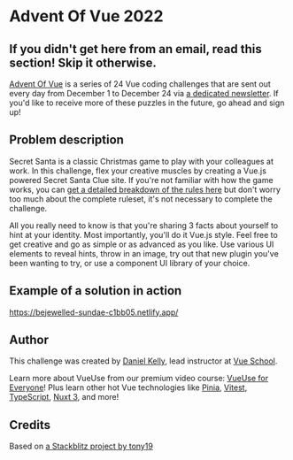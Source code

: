 # Advent Of Vue 2022

## If you didn't get here from an email, read this section! Skip it otherwise.

[Advent Of Vue](https://adventofvue.com) is a series of 24 Vue coding challenges that are sent out every day from December 1 to December 24 via [a dedicated newsletter](https://www.getrevue.co/profile/AdventOfVue). If you'd like to receive more of these puzzles in the future, go ahead and sign up!

## Problem description

Secret Santa is a classic Christmas game to play with your colleagues at work. In this challenge, flex your creative muscles by creating a Vue.js powered Secret Santa Clue site. If you're not familiar with how the game works, you can [get a detailed breakdown of the rules here](https://www.elfster.com/content/secret-santa-rules/) but don't worry too much about the complete ruleset, it's not necessary to complete the challenge.

All you really need to know is that you're sharing 3 facts about yourself to hint at your identity. Most importantly, you'll do it Vue.js style. Feel free to get creative and go as simple or as advanced as you like. Use various UI elements to reveal hints, throw in an image, try out that new plugin you've been wanting to try, or use a component UI library of your choice.

## Example of a solution in action

https://bejewelled-sundae-c1bb05.netlify.app/

## Author

This challenge was created by [Daniel Kelly](https://twitter.com/danielkelly_io), lead instructor at [Vue School](https://vueschool.io/).

Learn more about VueUse from our premium video course: [VueUse for Everyone](https://vueschool.io/courses/vueuse-for-everyone)! Plus learn other hot Vue technologies like [Pinia](https://vueschool.io/courses/pinia-the-enjoyable-vue-store), [Vitest](https://vueschool.io/courses/rapid-testing-with-vitest), [TypeScript](https://vueschool.io/courses/typescript-with-vue-js-3), [Nuxt 3](https://vueschool.io/courses/nuxt-js-3-fundamentals), and more!

## Credits

Based on [a Stackblitz project by tony19](https://stackblitz.com/edit/vue3-vite-starter)